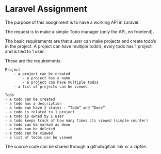 # Laravel Assignment

The purpose of this assignment is to have a working API in Laravel.

The request is to make a simple Todo manager (only the API, no frontend).

The basic requirements are that a user can make projects and create todo’s in the project. A project can have multiple todo’s, every todo has 1 project and is tied to 1 user.

These are the requirements:
```
Project
	- a project can be created
		- a project has a name
		- a project can have multiple todos
	- a list of projects can be viewed
```
```
Todo
- a todo can be created
- a todo has a description
- a todo can have 2 states - “Todo” and “Done”
- a todo is related to 1 project
- a todo is owned by 1 user
- a todo keeps track of how many times its viewed (simple counter)
- a todo can be marked as done
- a todo can be deleted
- a todo can be viewed
- a list of todos can be viewed
```


The source code can be shared through a github/gitlab link or a zipfile.

